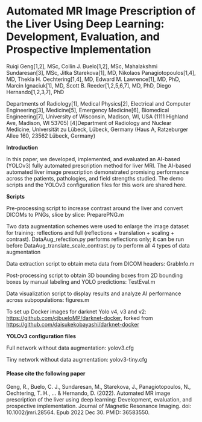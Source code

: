 # Automated MR Image Prescription of the Liver Using Deep Learning: Development, Evaluation, and Prospective Implementation

Ruiqi Geng[1,2], MSc, Collin J. Buelo[1,2], MSc, Mahalakshmi Sundaresan[3], MSc, Jitka Starekova[1], MD, Nikolaos Panagiotopoulos[1,4], MD, Thekla H. Oechtering[1,4], MD, Edward M. Lawrence[1], MD, PhD, Marcin Ignaciuk[1], MD, Scott B. Reeder[1,2,5,6,7], MD, PhD, Diego Hernando[1,2,3,7], PhD

Departments of Radiology[1], Medical Physics[2], Electrical and Computer Engineering[3], Medicine[5], Emergency Medicine[6], Biomedical Engineering[7], University of Wisconsin, Madison, WI, USA (1111 Highland Ave, Madison, WI 53705)
[4]Department of Radiology and Nuclear Medicine, Universität zu Lübeck, Lübeck, Germany (Haus A, Ratzeburger Allee 160, 23562 Lübeck, Germany)


**Introduction**

In this paper, we developed, implemented, and evaluated an AI-based (YOLOv3) fully automated prescription method for liver MRI. The AI-based automated liver image prescription demonstrated promising performance across the patients, pathologies, and field strengths studied. 
The demo scripts and the YOLOv3 configuration files for this work are shared here.


**Scripts**

Pre-processing script to increase contrast around the liver and convert DICOMs to PNGs, slice by slice: PreparePNG.m

Two data augmentation schemes were used to enlarge the image dataset for training: reflections and full (reflections + translation + scaling + contrast). DataAug_refection.py performs reflections only; it can be run before DataAug_translate_scale_contrast.py to perform all 4 types of data augmentation

Data extraction script to obtain meta data from DICOM headers: GrabInfo.m

Post-processing script to obtain 3D bounding boxes from 2D bounding boxes by manual labeling and YOLO predictions: TestEval.m

Data visualization script to display results and analyze AI performance across subpopulations: figures.m

To set up Docker images for darknet Yolo v4, v3 and v2: https://github.com/cjbueloMP/darknet-docker, forked from https://github.com/daisukekobayashi/darknet-docker



**YOLOv3 configuration files**

Full network without data augmentation: yolov3.cfg	
	
Tiny network without data augmentation: yolov3-tiny.cfg



#### Please cite the following paper

Geng, R., Buelo, C. J., Sundaresan, M., Starekova, J., Panagiotopoulos, N., Oechtering, T. H., ... & Hernando, D. (2022). Automated MR image prescription of the liver using deep learning: Development, evaluation, and prospective implementation. Journal of Magnetic Resonance Imaging. doi: 10.1002/jmri.28564. Epub 2022 Dec 30. PMID: 36583550.
